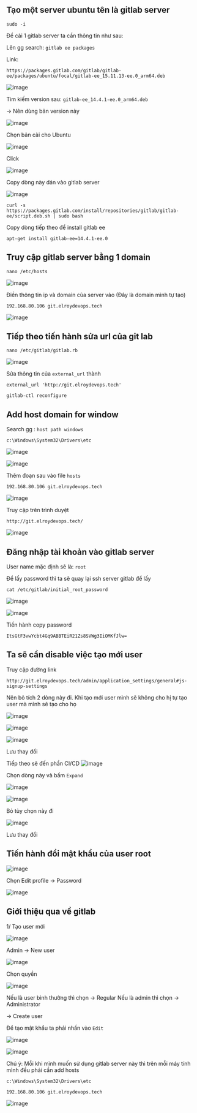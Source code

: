 ﻿## Tạo một server ubuntu tên là gitlab server

```
sudo -i
```

 Để cài 1 gitlab server ta cần thông tin như sau:

 Lên gg search: `gitlab ee packages`

 Link: 
 ```
 https://packages.gitlab.com/gitlab/gitlab-ee/packages/ubuntu/focal/gitlab-ee_15.11.13-ee.0_arm64.deb
```

![image](https://github.com/user-attachments/assets/a041d598-dbe2-4a50-ba9a-8f9ba0089470)

Tìm kiếm version sau:  `gitlab-ee_14.4.1-ee.0_arm64.deb`

-> Nên dùng bản version này

![image](https://github.com/user-attachments/assets/44eb8b35-3707-4089-b357-46560ee39dbc)

Chọn bản cài cho Ubuntu

![image](https://github.com/user-attachments/assets/b544bb41-61fd-4801-9d1c-e006422c83a7)

Click

![image](https://github.com/user-attachments/assets/6f804a84-0b58-4aab-beab-f43ae4e8e386)

Copy dòng này dán vào gitlab server

![image](https://github.com/user-attachments/assets/85ca6430-e67c-4144-88fe-73fb9328bc69)

```
curl -s https://packages.gitlab.com/install/repositories/gitlab/gitlab-ee/script.deb.sh | sudo bash
```

Copy dòng tiếp theo để install gitlab ee

```
apt-get install gitlab-ee=14.4.1-ee.0
```

Truy cập gitlab server bằng 1 domain
-----

```
nano /etc/hosts
```

![image](https://github.com/user-attachments/assets/bd7c4f4a-1ebd-4613-a25d-930560a8bf44)

Điền thông tin ip và domain của server vào (Đây là domain mình tự tạo)

```
192.168.80.106 git.elroydevops.tech
```

![image](https://github.com/user-attachments/assets/9a920366-ab9d-41c0-9a00-afb9f875aafe)


Tiếp theo tiến hành sửa url của git lab
----------

```
nano /etc/gitlab/gitlab.rb
```

![image](https://github.com/user-attachments/assets/7ebf98b4-aed1-4d5c-a2de-1bae0836385d)

Sửa thông tin của `external_url` thành

```
external_url 'http://git.elroydevops.tech'
```

```
gitlab-ctl reconfigure
```

Add host domain for window
------
Search gg : `host path windows`

```
c:\Windows\System32\Drivers\etc
```

![image](https://github.com/user-attachments/assets/7e8abd6d-f9d8-49a7-9c9b-bc1b44e03348)

![image](https://github.com/user-attachments/assets/83e6430a-4d9d-4d4d-b6b6-7be4218ccea6)

Thêm đoạn sau vào file `hosts`

```
192.168.80.106 git.elroydevops.tech
```

![image](https://github.com/user-attachments/assets/9457bf50-f170-4a6b-af9e-3f8279a65163)

Truy cập trên trình duyệt

`http://git.elroydevops.tech/`

![image](https://github.com/user-attachments/assets/c4e941b1-13e8-4dc6-a25c-b0982d978178)

Đăng nhập tài khoản vào gitlab server
---------

User name mặc định sẽ là: `root`

Để lấy password thì ta sẽ quay lại ssh server gitlab để lấy

```
cat /etc/gitlab/initial_root_password
```

![image](https://github.com/user-attachments/assets/f96095a3-6851-48c9-bc1a-32561d49ad8d)

![image](https://github.com/user-attachments/assets/5294d8f2-8034-4a82-bfbd-1682f5c60130)

Tiến hành copy password

`ItsGtF3vwYcbt4Gq9ABBTEiR21Zs8SVWg3IiOMKfJlw=`


Ta sẽ cần disable việc tạo mới user
---------

Truy cập đường link
```
http://git.elroydevops.tech/admin/application_settings/general#js-signup-settings
```

Nên bỏ tích 2 dòng này đi. Khi tạo mới user mình sẽ không cho hị tự tạo user mà mình sẽ tạo cho họ

![image](https://github.com/user-attachments/assets/cff376fe-5af4-4950-b69a-29dca8d478fe)

![image](https://github.com/user-attachments/assets/50686b81-e54b-40ab-802b-76e05c0cfc25)

![image](https://github.com/user-attachments/assets/b6a66f04-7a23-4f2e-b06c-21e88bbfefe4)

Lưu thay đổi


Tiếp theo sẽ đến phần CI/CD
![image](https://github.com/user-attachments/assets/88c629fc-1f57-46d1-ae61-9c0bf0daaaf1)

Chọn dòng này và bấm `Expand`

![image](https://github.com/user-attachments/assets/4c2f769f-d575-4a49-bb52-c5364b804a9d)

![image](https://github.com/user-attachments/assets/66d7624c-848a-4eef-be19-1a380b511aaf)

Bỏ tùy chọn này đi

![image](https://github.com/user-attachments/assets/d9d09737-9dea-49dc-afcc-03ca2f6f3255)

Lưu thay đổi

Tiến hành đổi mật khẩu của user root
----

![image](https://github.com/user-attachments/assets/348e3011-3893-4f86-871f-7336fe27a071)

Chọn Edit profile -> Password

![image](https://github.com/user-attachments/assets/1a6e2763-e838-4c96-8a6c-bbc3479a80a7)


Giới thiệu qua về gitlab
---------

1/ Tạo user mới

![image](https://github.com/user-attachments/assets/74945c61-7bc2-41f5-994d-66bfc11e6178)

Admin -> New user

![image](https://github.com/user-attachments/assets/3e7cf872-7142-47de-8dc9-5ce0bd9b0a0b)

Chọn quyền

![image](https://github.com/user-attachments/assets/cfac03ee-e178-4adc-b5d8-a32778895f43)

Nếu là user bình thường thì chọn -> Regular
Nếu là admin thì chọn -> Administrator

-> Create user

Để tạo mật khẩu ta phải nhấn vào `Edit`

![image](https://github.com/user-attachments/assets/ded647ac-6955-4a83-b42c-69c869556c2b)

![image](https://github.com/user-attachments/assets/812d095e-fe83-4244-acd0-04e9b456a741)


Chú ý: Mỗi khi mình muốn sử dụng gitlab server này thì trên mỗi máy tính mình đều phải cần add hosts

```
c:\Windows\System32\Drivers\etc
```

```
192.168.80.106 git.elroydevops.tech
```

![image](https://github.com/user-attachments/assets/bbdd22aa-2caa-43d9-a1ce-49b74fa01e86)















